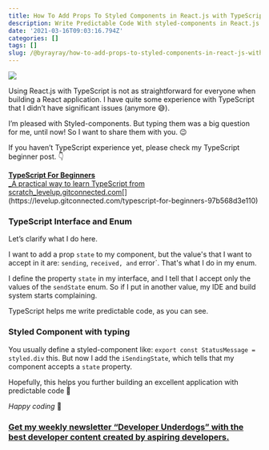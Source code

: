 ```yaml
---
title: How To Add Props To Styled Components in React.js with TypeScript
description: Write Predictable Code With styled-components in React.js
date: '2021-03-16T09:03:16.794Z'
categories: []
tags: []
slug: /@byrayray/how-to-add-props-to-styled-components-in-react-js-with-typescript-1df49ef951bf
---
```


![](/images/0__D6ITWPzc2BHX__O3S.jpg)

Using React.js with TypeScript is not as straightforward for everyone when building a React application. I have quite some experience with TypeScript that I didn’t have significant issues (anymore 😅).

I’m pleased with Styled-components. But typing them was a big question for me, until now! So I want to share them with you. 😉

If you haven’t TypeScript experience yet, please check my TypeScript beginner post. 👇

[**TypeScript For Beginners**  
_A practical way to learn TypeScript from scratch_levelup.gitconnected.com](https://levelup.gitconnected.com/typescript-for-beginners-97b568d3e110 "https://levelup.gitconnected.com/typescript-for-beginners-97b568d3e110")[](https://levelup.gitconnected.com/typescript-for-beginners-97b568d3e110)

### TypeScript Interface and Enum

Let’s clarify what I do here.

I want to add a prop `state` to my component, but the value's that I want to accept in it are: `sending`, `received, and` error\`. That's what I do in my enum.

I define the property `state` in my interface, and I tell that I accept only the values of the `sendState` enum. So if I put in another value, my IDE and build system starts complaining.

TypeScript helps me write predictable code, as you can see.

### Styled Component with typing

You usually define a styled-component like: `export const StatusMessage = styled.div` this. But now I add the `iSendingState`, which tells that my component accepts a `state` property.

Hopefully, this helps you further building an excellent application with predictable code 💪

_Happy coding_ 🚀

### [Get my weekly newsletter “Developer Underdogs” with the best developer content created by aspiring developers.](https://www.getrevue.co/profile/devbyrayray)